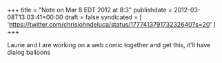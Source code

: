 +++
title = "Note on Mar 8 EDT 2012 at 8:3"
publishdate = 2012-03-08T13:03:41+00:00
draft = false
syndicated = [ 'https://twitter.com/chrisjohndeluca/status/177741379173232640?s=20' ]
+++

Laurie and I are working on a web comic together and get this, it'll have dialog balloons
